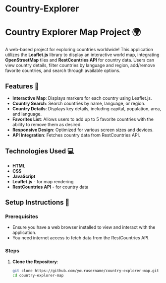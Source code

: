 # Country-Explorer
# Country Explorer Map Project 🌍

A web-based project for exploring countries worldwide! This application utilizes the **Leaflet.js** library to display an interactive world map, integrating **OpenStreetMap** tiles and **RestCountries API** for country data. Users can view country details, filter countries by language and region, add/remove favorite countries, and search through available options.

## Features 📌

- **Interactive Map**: Displays markers for each country using Leaflet.js.
- **Country Search**: Search countries by name, language, or region.
- **Country Details**: Displays key details, including capital, population, area, and language.
- **Favorites List**: Allows users to add up to 5 favorite countries with the ability to remove them as desired.
- **Responsive Design**: Optimized for various screen sizes and devices.
- **API Integration**: Fetches country data from RestCountries API.

## Technologies Used 💻

- **HTML**
- **CSS**
- **JavaScript**
- **Leaflet.js** - for map rendering
- **RestCountries API** - for country data

## Setup Instructions 🚀

### Prerequisites

- Ensure you have a web browser installed to view and interact with the application.
- You need internet access to fetch data from the RestCountries API.

### Steps

1. **Clone the Repository**:
   ```bash
   git clone https://github.com/yourusername/country-explorer-map.git
   cd country-explorer-map
